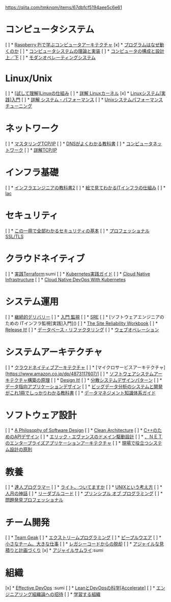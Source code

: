 https://qiita.com/tmknom/items/67dbfcf5194aee5c6e61

# コンピュータシステム
[ ] * [Raspberry Piで学ぶコンピュータアーキテクチャ](https://www.amazon.co.jp/dp/4873118654/)
[x] * [プログラムはなぜ動くのか](https://www.amazon.co.jp/dp/4822283151/)
[ ] * [コンピュータシステムの理論と実装](https://www.amazon.co.jp/dp/4873117127/)
[ ] * [コンピュータの構成と設計 上／下](https://www.amazon.co.jp/dp/4822298426/)
[ ] * [モダンオペレーティングシステム](https://www.amazon.co.jp/dp/4894715376/)
# Linux/Unix
[ ] * [[試して理解]Linuxの仕組み](https://www.amazon.co.jp/dp/477419607X/)
[ ] * [詳解 Linuxカーネル](https://www.amazon.co.jp/dp/487311313X/)
[x] * [Linuxシステム[実践]入門](https://www.amazon.co.jp/dp/4774158135/)
[ ] * [詳解 システム・パフォーマンス](https://www.amazon.co.jp/dp/4873117909/)
[ ] * [Unixシステムパフォーマンスチューニング](https://www.amazon.co.jp/dp/4873111528/)
# ネットワーク
[ ] * [マスタリングTCP/IP](https://www.amazon.co.jp/dp/4274224473/)
[ ] * [DNSがよくわかる教科書](https://www.amazon.co.jp/dp/479739448X/)
[ ] * [コンピュータネットワーク](https://www.amazon.co.jp/dp/482228476X/)
[ ] * [詳解TCP/IP](https://www.amazon.co.jp/dp/4894713209/)
# インフラ基礎
[ ] * [インフラエンジニアの教科書2](https://www.amazon.co.jp/dp/4863541864/)
[ ] * [絵で見てわかるITインフラの仕組み](https://www.amazon.co.jp/dp/4798158461/)
[ ] * [Iac](https://www.amazon.co.jp/dp/4873117968/)
# セキュリティ
[ ] * [この一冊で全部わかるセキュリティの基本](https://www.amazon.co.jp/dp/4797388803/)
[ ] * [プロフェッショナルSSL/TLS](https://www.amazon.co.jp/dp/4908686009/)
# クラウドネイティブ
[ ] * [実践Terraform]():sumi
[ ] * [Kubernetes実践ガイド](https://www.amazon.co.jp/dp/4295006637/)
[ ] * [Cloud Native Infrastructure](https://www.amazon.co.jp/dp/1491984309/)
[ ] * [Cloud Native DevOps With Kubernetes](https://www.amazon.co.jp/dp/1492040762/)
# システム運用
[ ] * [継続的デリバリー](https://www.amazon.co.jp/dp/4048930583/)
[ ] * [入門 監視](https://www.amazon.co.jp/dp/4873118646/)
[ ] * [SRE](https://www.amazon.co.jp/dp/4873117917/)
[ ] * [ソフトウェアエンジニアのための ITインフラ監視[実践]入門][(](https://www.amazon.co.jp/dp/4774178659/))
[ ] * [The Site Reliability Workbook](https://www.amazon.co.jp/dp/1492029505)
[ ] * [Release It!](https://www.amazon.co.jp/dp/4274067491/)
[ ] * [データベース・リファクタリング](https://www.amazon.co.jp/dp/4894715007/)
[ ] * [ウェブオペレーション](https://www.amazon.co.jp/dp/4873114934/)
# システムアーキテクチャ
[ ] * [クラウドネイティブアーキテクチャ](https://www.amazon.co.jp/dp/4295007757/)
[ ] * [マイクロサービスアーキテクチャ][https://www.amazon.co.jp/dp/4873117607/]
[ ] * [ソフトウェアシステムアーキテクチャ構築の原理](https://www.amazon.co.jp/dp/4797376724/)
[ ] * [Design It!](https://www.amazon.co.jp/dp/4873118956/)
[ ] * [分散システムデザインパターン](https://www.amazon.co.jp/dp/4873118751/)
[ ] * [データ指向アプリケーションデザイン](https://www.amazon.co.jp/dp/4873118700/)
[ ] * [ビッグデータ分析のシステムと開発がこれ1冊でしっかりわかる教科書](https://www.amazon.co.jp/dp/429710881X/)
[ ] * [データマネジメント知識体系ガイド](https://www.amazon.co.jp/dp/4296100491/)
# ソフトウェア設計
[ ] * [A Philosophy of Software Design](https://www.amazon.co.jp//dp/1732102201/)
[ ] * [Clean Architecture](https://www.amazon.co.jp/dp/4048930656/)
[ ] * [C++のためのAPIデザイン](https://www.amazon.co.jp/dp/4797369159/)
[ ] * [エリック・エヴァンスのドメイン駆動設計](https://www.amazon.co.jp/dp/4798121967/)
[ ] * [．ＮＥＴのエンタープライズアプリケーションアーキテクチャ](https://www.amazon.co.jp/dp/4822298485/)
[ ] * [現場で役立つシステム設計の原則](https://www.amazon.co.jp/dp/477419087X/)
# 教養
[ ] * [達人プログラマー](https://www.amazon.co.jp/dp/427421933X/)
[ ] * [ライト、ついてますか](https://www.amazon.co.jp/dp/4320023684)
[ ] * [UNIXという考え方](https://www.amazon.co.jp/dp/4274064069/)
[ ] * [人月の神話](https://www.amazon.co.jp/dp/4621066080/)
[ ] * [リーダブルコード](https://www.amazon.co.jp/dp/4873115655/)
[ ] * [プリンシプル オブ プログラミング](https://www.amazon.co.jp/dp/4798046140/)
[ ] * [問題発見プロフェッショナル](https://www.amazon.co.jp/dp/4478490341/)
# チーム開発
[ ] * [Team Geak](https://www.amazon.co.jp/dp/4873116309/)
[ ] * [エクストリームプログラミング](https://www.amazon.co.jp/dp/4274217620/)
[ ] * [ピープルウエア](https://www.amazon.co.jp/dp/4822285243/)
[ ] * [小さなチーム、大きな仕事](https://www.amazon.co.jp/dp/4150504814/)
[ ] * [レガシーコードからの脱却](https://www.amazon.co.jp/dp/4873118867/)
[ ] * [アジャイルな見積りと計画づくり](https://www.amazon.co.jp/dp/4839924023/)
[x] * [アジャイルサムライ](https://www.amazon.co.jp/dp/4274068560/):sumi
# 組織
[x] * [Effective DevOps](https://www.amazon.co.jp/dp/4873118352/) :sumi
[ ] * [LeanとDevOpsの科学[Accelerate]](https://www.amazon.co.jp/dp/4295004901/)
[ ] * [エンジニアリング組織論への招待](https://www.amazon.co.jp/dp/4774196053/)
[ ] * [学習する組織](https://www.amazon.co.jp/dp/4862761011/)